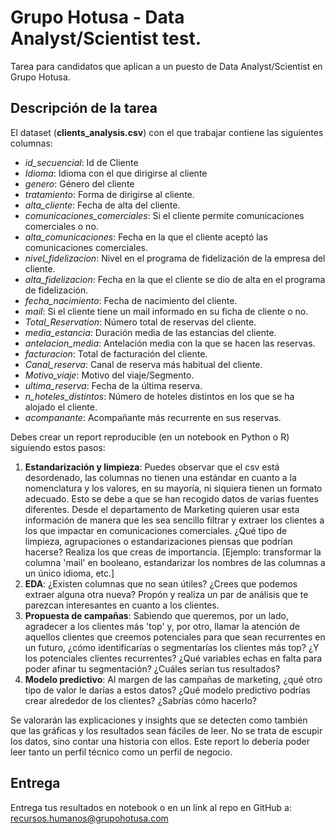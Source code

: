 # Grupo Hotusa - Data Analyst/Scientist test.

Tarea para candidatos que aplican a un puesto de Data Analyst/Scientist en Grupo Hotusa.

## Descripción de la tarea

El dataset (**clients_analysis.csv**) con el que trabajar contiene las siguientes columnas:
- *id_secuencial*: Id de Cliente
- *Idioma*: Idioma con el que dirigirse al cliente
- *genero*: Género del cliente
- *tratamiento*: Forma de dirigirse al cliente.
- *alta_cliente*: Fecha de alta del cliente.
- *comunicaciones_comerciales*: Si el cliente permite comunicaciones comerciales o no.
- *alta_comunicaciones*: Fecha en la que el cliente aceptó las comunicaciones comerciales.
- *nivel_fidelizacion*: Nivel en el programa de fidelización de la empresa del cliente.
- *alta_fidelizacion*: Fecha en la que el cliente se dio de alta en el programa de fidelización.
- *fecha_nacimiento*: Fecha de nacimiento del cliente.
- *mail*: Si el cliente tiene un mail informado en su ficha de cliente o no.
- *Total_Reservation*: Número total de reservas del cliente.
- *media_estancia*: Duración media de las estancias del cliente.
- *antelacion_media*: Antelación media con la que se hacen las reservas.
- *facturacion*: Total de facturación del cliente.
- *Canal_reserva*: Canal de reserva más habitual del cliente.
- *Motivo_viaje*: Motivo del viaje/Segmento.
- *ultima_reserva*: Fecha de la última reserva.
- *n_hoteles_distintos*: Número de hoteles distintos en los que se ha alojado el cliente.
- *acompanante*: Acompañante más recurrente en sus reservas.
  
Debes crear un report reproducible (en un notebook en Python o R) siguiendo estos pasos:

1. **Estandarización y limpieza**: Puedes observar que el csv está desordenado, las columnas no tienen una estándar en cuanto a la nomenclatura y los valores, en su mayoría, ni siquiera tienen un formato adecuado. Esto se debe a que se han recogido datos de varias fuentes diferentes. Desde el departamento de Marketing quieren usar esta información de manera que les sea sencillo filtrar y extraer los clientes a los que impactar en comunicaciones comerciales. ¿Qué tipo de limpieza, agrupaciones o estandarizaciones piensas que podrían hacerse? Realiza los que creas de importancia. [Ejemplo: transformar la columna 'mail' en booleano, estandarizar los nombres de las columnas a un único idioma, etc.]
2. **EDA**: ¿Existen columnas que no sean útiles? ¿Crees que podemos extraer alguna otra nueva? Propón y realiza un par de análisis que te parezcan interesantes en cuanto a los clientes.
3. **Propuesta de campañas**: Sabiendo que queremos, por un lado, agradecer a los clientes más 'top' y, por otro, llamar la atención de aquellos clientes que creemos potenciales para que sean recurrentes en un futuro, ¿cómo identificarías o segmentarías los clientes más top? ¿Y los potenciales clientes recurrentes? ¿Qué variables echas en falta para poder afinar tu segmentación? ¿Cuáles serían tus resultados?
4. **Modelo predictivo**: Al margen de las campañas de marketing, ¿qué otro tipo de valor le darías a estos datos? ¿Qué modelo predictivo podrías crear alrededor de los clientes? ¿Sabrías cómo hacerlo?

Se valorarán las explicaciones y insights que se detecten como también que las gráficas y los resultados sean fáciles de leer. No se trata de escupir los datos, sino contar una historia con ellos. Este report lo debería poder leer tanto un perfil técnico como un perfil de negocio. 

## Entrega

Entrega tus resultados en notebook o en un link al repo en GitHub a: recursos.humanos@grupohotusa.com
